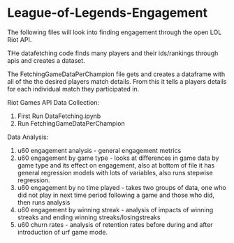 # League-of-Legends-Engagement

The following files will look into finding engagement through the open LOL Riot API. 

THe datafetching code finds many players and their ids/rankings through apis and creates a dataset.

The FetchingGameDataPerChampion file gets and creates a dataframe with all of the the desired players match details. From this it tells a players details for each individual match they participated in.

Riot Games API Data Collection:
1. First Run DataFetching.ipynb
2. Run FetchingGameDataPerChampion

Data Analysis:
1. u60 engagement analysis - general engagement metrics
2. u60 engagement by game type - looks at differences in game data by game type and its effect on engagement, also at bottom of file it has general regression models with lots of variables, also runs stepwise regression.
3. u60 engagement by no time played - takes two groups of data, one who did not play in next time period following a game and those who did, then runs analysis
4. u60 engagement by winning streak - analysis of impacts of winning streaks and ending winning streaks/losingstreaks
5. u60 churn rates - analysis of retention rates before during and after introduction of urf game mode.
